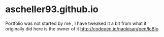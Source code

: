 # ascheller93.github.io
Portfolio was not started by me , I have tweaked it a bit from what it originally did here is the owner of it http://codepen.io/naokisan/pen/lcBIo
